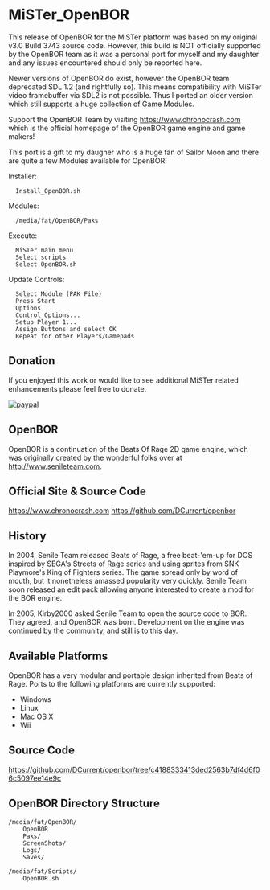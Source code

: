 # MiSTer_OpenBOR
This release of OpenBOR for the MiSTer platform was based on my original v3.0 Build 3743 source code.  However, this build is NOT officially supported by the OpenBOR team as it was a personal port for myself and my daughter and any issues encountered should only be reported here.

Newer versions of OpenBOR do exist, however the OpenBOR team deprecated SDL 1.2 (and rightfully so).  This means compatibility with MiSTer video framebuffer via SDL2 is not possible.  Thus I ported an older version which still supports a huge collection of Game Modules.

Support the OpenBOR Team by visiting https://www.chronocrash.com which is the official homepage of the OpenBOR game engine and game makers!

This port is a gift to my daugher who is a huge fan of Sailor Moon and there are quite a few Modules available for OpenBOR!

Installer:
     
      Install_OpenBOR.sh

Modules:

      /media/fat/OpenBOR/Paks

Execute:

      MiSTer main menu
      Select scripts
      Select OpenBOR.sh

Update Controls:

      Select Module (PAK File)
      Press Start
      Options
      Control Options...
      Setup Player 1...
      Assign Buttons and select OK
      Repeat for other Players/Gamepads

## Donation
If you enjoyed this work or would like to see additional MiSTer related enhancements please feel free to donate.

[![paypal](https://www.paypalobjects.com/en_US/i/btn/btn_donateCC_LG.gif)](https://www.paypal.com/donate/?hosted_button_id=E4DSQMLR5JUXS)

## OpenBOR
OpenBOR is a continuation of the Beats Of Rage 2D game engine, which was originally
created by the wonderful folks over at http://www.senileteam.com.

## Official Site & Source Code
https://www.chronocrash.com
https://github.com/DCurrent/openbor

## History
In 2004, Senile Team released Beats of Rage, a free beat-'em-up for DOS inspired 
by SEGA's Streets of Rage series and using sprites from SNK Playmore's King of 
Fighters series.  The game spread only by word of mouth, but it nonetheless 
amassed popularity very quickly.  Senile Team soon released an edit pack allowing 
anyone interested to create a mod for the BOR engine.

In 2005, Kirby2000 asked Senile Team to open the source code to BOR.  They 
agreed, and OpenBOR was born.  Development on the engine was continued by the 
community, and still is to this day.

## Available Platforms
OpenBOR has a very modular and portable design inherited from Beats of Rage. Ports 
to the following platforms are currently supported:

* Windows
* Linux
* Mac OS X
* Wii

## Source Code
https://github.com/DCurrent/openbor/tree/c4188333413ded2563b7df4d6f06c5097ee14e9c

## OpenBOR Directory Structure

    /media/fat/OpenBOR/
        OpenBOR
        Paks/
        ScreenShots/
        Logs/
        Saves/
        
    /media/fat/Scripts/
        OpenBOR.sh

